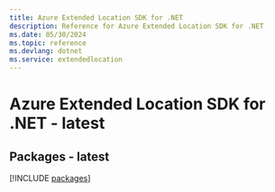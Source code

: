 ```yaml
---
title: Azure Extended Location SDK for .NET
description: Reference for Azure Extended Location SDK for .NET
ms.date: 05/30/2024
ms.topic: reference
ms.devlang: dotnet
ms.service: extendedlocation
---
```

# Azure Extended Location SDK for .NET - latest
## Packages - latest
[!INCLUDE [packages](extended-location-index.md)]